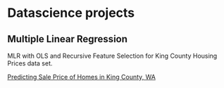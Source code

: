 # Datascience projects

## Multiple Linear Regression 
MLR with OLS and Recursive Feature Selection for King County Housing Prices data set.

[Predicting Sale Price of Homes in King County, WA](linreg-kingcounty.md)


